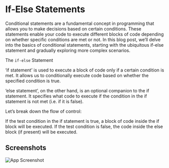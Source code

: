 
# If-Else Statements

Conditional statements are a fundamental concept in programming that allows you to make decisions based on certain conditions. These statements enable your code to execute different blocks of code depending on whether specific conditions are met or not. In this blog post, we’ll delve into the basics of conditional statements, starting with the ubiquitous if-else statement and gradually exploring more complex scenarios.

The `if-else` Statement

‘if statement’ is used to execute a block of code only if a certain condition is met. It allows us to conditionally execute code based on whether the specified condition is true.

‘else statement’, on the other hand, is an optional companion to the if statement. It specifies what code to execute if the condition in the if statement is not met (i.e. if it is false).

Let’s break down the flow of control:

If the test condition in the if statement is true, a block of code inside the if block will be executed.
If the test condition is false, the code inside the else block (if present) will be executed.


## Screenshots

![App Screenshot](https://media.geeksforgeeks.org/wp-content/uploads/20230220123250/flowchart_of_if_else_in_c.png)

